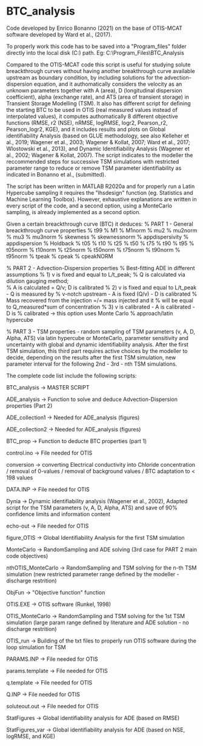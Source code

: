 # BTC_analysis
Code developed by Enrico Bonanno (2021) on the base of OTIS-MCAT software developed by Ward et al., (2017).

To properly work this code has to be saved into a "Program_files" folder directly into the local disk (C:) path.
Eg: C:\Program_Files\BTC_Analysis

Compared to the OTIS-MCAT code this script is useful for studying solute breackthrough curves without having another 
breakthrough curve available upstream as boundary condition, by including solutions for the advection-dispersion equation, and
it authomatically considers the velocity as an unknown parameters together with A (area), D (longitudinal dispersion coefficient),
alpha (exchange rate), and ATS (area of transient storage) in Transient Storage Modelling (TSM). It also has different script for defining the starting BTC to be used in OTIS 
(real measured values instead of interpolated values), it computes authomatically 8 different objective functions (RMSE, r2 (NSE), nRMSE,
logRMSE, logr2, Pearson_r2, Pearson_logr2, KGE), and it includes results and plots on Global identifiability Analysis (based on GLUE methodology,
see also Kelleher et al., 2019; Wagener et al., 2003; Wagener & Kollat, 2007; Ward et al., 2017; Wlostowski et al., 2013),
and Dynamic Identifiability Analysis (Wagener et al., 2002; Wagener & Kollat, 2007). The script indicates to the modeller the reccommended steps 
for successive TSM simulations with restricted parameter range to reduce or remove TSM parameter identifiability as indicated in Bonanno et al., (submitted).

The script has been written in MATLAB R2020a and for properly run a Latin Hypercube sampling it requires the "lhsdesign" function 
(eg. Statistics and Machine Learning Toolbox). However, exhaustive explanations are written in every script of the code, and a second 
option, using a MonteCarlo sampling, is already implemented as a second option.

Given a certain breackthrough curve (BTC) it deduces:
% PART 1 - General breackthrough curve properties
                % t99 % M1 % M1norm % mu2 % mu2norm % mu3 % mu3norm % skewness
                % skewnessnorm  % appdispersivity % appdispersion % Holdback % t05 
                % t10 % t25 % t50 % t75 % t90 % t95 % t05norm % t10norm % t25norm
                % t50norm % t75norm % t90norm % t95norm % tpeak % cpeak % cpeakNORM
                
% PART 2 - Advection-Dispersion properties
                % Best-fitting ADE in different assumptions
                %     1) v is fixed and equal to L/t_peak; 
                %     Q is calculated via dilution gauging method;  
                %     A is calculated = Q/v;  D is calibrated
                %     2) v is fixed and equal to L/t_peak - Q is measured by
                %     v-notch upstream - A is fixed (Q/v) - D is calibrated
                %     Mass recovered from the injection =/= mass injected and it 
                %     will be equal to Q_measured*sum of concentration
                %     3) v is calibrated - A is calibrated - D is
                %     calibrated -> this option uses Monte Carlo
                %     approach/latin hypercube 

% PART 3 - TSM properties - random sampling of TSM parameters (v, A, D, Alpha, ATS) via latin hypercube or MonteCarlo, 
                parameter sensitivity and uncertainty with global and dynamic identifiability analysis. After the first TSM simulation, this third part
                requires active choices by the modeller to decide, depending on the results after the first TSM simulation,
                new parameter interval for the following 2nd - 3rd - nth TSM simulations. 

The complete code list include the following scripts:

BTC_analysis -> MASTER SCRIPT

ADE_analysis -> Function to solve and deduce Advection-Dispersion properties (Part 2)

ADE_collection1 -> Needed for ADE_analysis (figures)

ADE_collection2 -> Needed for ADE_analysis (figures)

BTC_prop -> Function to deducte BTC properties (part 1)

control.ino -> File needed for OTIS

conversion -> converting Electrical conductivity into Chloride concentration / removal of 0-values / removal of background values / BTC adaptation to < 198 values

DATA.INP -> File needed for OTIS

Dynia -> Dynamic identifiability analysis (Wagener et al., 2002), Adapted script for the TSM parameters (v, A, D, Alpha, ATS) and save of 90% confidence limits and information content

echo-out -> File needed for OTIS

figure_OTIS -> Global Identifiability Analysis for the first TSM simulation

MonteCarlo -> RandomSampling and ADE solving (3rd case for PART 2 main code objectives)

nthOTIS_MonteCarlo -> RandomSampling and TSM solving for the n-th TSM simulation (new restricted parameter range defined by the modeller - discharge restrition) 

ObjFun -> "Objective function" function

OTIS.EXE -> OTIS software (Runkel, 1998)

OTIS_MonteCarlo -> RandomSampling and TSM solving for the 1st TSM simulation (large param range defined by literature and ADE solution - no discharge restrition) 

OTIS_run -> Building of the txt files to properly run OTIS software during the loop simulation for TSM

PARAMS.INP -> File needed for OTIS

params.template -> File needed for OTIS

q.template -> File needed for OTIS

Q.INP -> File needed for OTIS

soluteout.out -> File needed for OTIS

StatFigures -> Global identifiability analysis for ADE (based on RMSE)

StatFigures_var -> Global identifiability analysis for ADE (based on NSE, logRMSE, and KGE)
